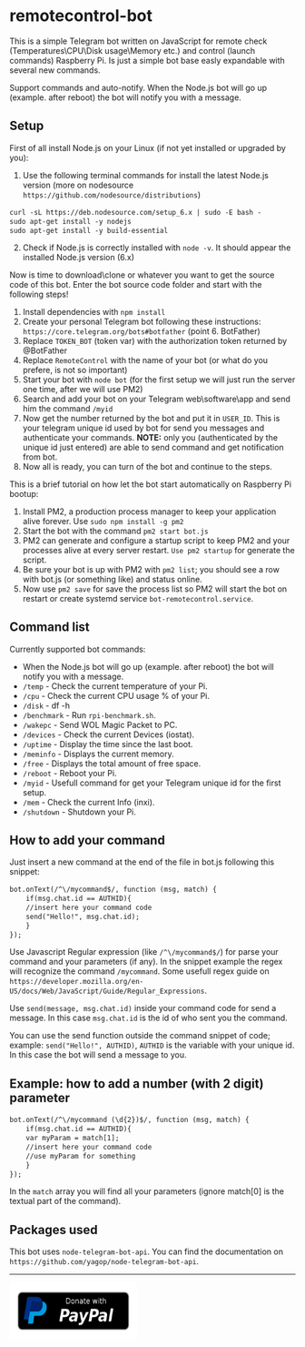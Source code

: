 # remotecontrol-bot

This is a simple Telegram bot written on JavaScript for remote check (Temperatures\CPU\Disk usage\Memory etc.) and control (launch commands) Raspberry Pi. Is just a simple bot base easly expandable with several new commands.

Support commands and auto-notify. When the Node.js bot will go up (example. after reboot) the bot will notify you with a message.

## Setup

First of all install Node.js on your Linux (if not yet installed or upgraded by you):

1. Use the following terminal commands for install the latest Node.js version (more on nodesource `https://github.com/nodesource/distributions`)

```shell
curl -sL https://deb.nodesource.com/setup_6.x | sudo -E bash -
sudo apt-get install -y nodejs
sudo apt-get install -y build-essential
```

2. Check if Node.js is correctly installed with `node -v`. It should appear the installed Node.js version (6.x)

Now is time to download\clone or whatever you want to get the source code of this bot. Enter the bot source code folder and start with the following steps!

1. Install dependencies with `npm install`
2. Create your personal Telegram bot following these instructions: `https://core.telegram.org/bots#botfather` (point 6. BotFather)
3. Replace `TOKEN_BOT` (token var) with the authorization token returned by @BotFather
4. Replace `RemoteControl` with the name of your bot (or what do you prefere, is not so important)
5. Start your bot with `node bot` (for the first setup we will just run the server one time, after we will use PM2)
6. Search and add your bot on your Telegram web\software\app and send him the command `/myid`
7. Now get the number returned by the bot and put it in `USER_ID`. This is your telegram unique id used by bot for send you messages and authenticate your commands.
**NOTE:** only you (authenticated by the unique id just entered) are able to send command and get notification from bot.
8. Now all is ready, you can turn of the bot and continue to the steps.

This is a brief tutorial on how let the bot start automatically on Raspberry Pi bootup:

1. Install PM2, a production process manager to keep your application alive forever. Use `sudo npm install -g pm2`
2. Start the bot with the command `pm2 start bot.js`
3. PM2 can generate and configure a startup script to keep PM2 and your processes alive at every server restart. `Use pm2 startup` for generate the script.
4. Be sure your bot is up with PM2 with `pm2 list`; you should see a row with bot.js (or something like) and status online.
5. Now use `pm2 save` for save the process list so PM2 will start the bot on restart or create systemd service <code>bot-remotecontrol.service</code>.


## Command list

Currently supported bot commands:

- When the Node.js bot will go up (example. after reboot) the bot will notify you with a message.
- `/temp` - Check the current temperature of your Pi.
- `/cpu` - Check the current CPU usage % of your Pi.
- `/disk` - df -h
- `/benchmark` - Run <code>rpi-benchmark.sh</code>.
- `/wakepc` - Send WOL Magic Packet to PC.
- `/devices` - Check the current Devices (iostat).
- `/uptime` - Display the time since the last boot.
- `/meminfo` - Displays the current memory.
- `/free` - Displays the total amount of free space.
- `/reboot` - Reboot your Pi.
- `/myid` - Usefull command for get your Telegram unique id for the first setup.
- `/mem` - Check the current Info (inxi).
- `/shutdown` - Shutdown your Pi.


## How to add your command

Just insert a new command at the end of the file in bot.js following this snippet:

```shell
bot.onText(/^\/mycommand$/, function (msg, match) {
	if(msg.chat.id == AUTHID){
    //insert here your command code
    send("Hello!", msg.chat.id);
	}
});
```

Use Javascript Regular expression (like `/^\/mycommand$/`) for parse your command and your parameters (if any). In the snippet example the regex will recognize the command `/mycommand`. Some usefull regex guide on `https://developer.mozilla.org/en-US/docs/Web/JavaScript/Guide/Regular_Expressions`.

Use `send(message, msg.chat.id)` inside your command code for send a message. In this case `msg.chat.id` is the id of who sent you the command.

You can use the send function outside the command snippet of code; example: `send("Hello!", AUTHID)`, `AUTHID` is the variable with your unique id. In this case the bot will send a message to you.

## Example: how to add a number (with 2 digit) parameter

```
bot.onText(/^\/mycommand (\d{2})$/, function (msg, match) {
	if(msg.chat.id == AUTHID){
    var myParam = match[1];
    //insert here your command code
    //use myParam for something
	}
});
```

In the `match` array you will find all your parameters (ignore match[0] is the textual part of the command).

## Packages used

This bot uses `node-telegram-bot-api`. You can find the documentation on `https://github.com/yagop/node-telegram-bot-api`.

---

<a href="https://www.paypal.com/donate/?hosted_button_id=GWWLEXEF3XL92">
  <img src="https://raw.githubusercontent.com/kraloveckey/kraloveckey/refs/heads/main/.assets/paypal-donate-button.png" alt="Donate with PayPal" width="225" height="100"/>
</a>
